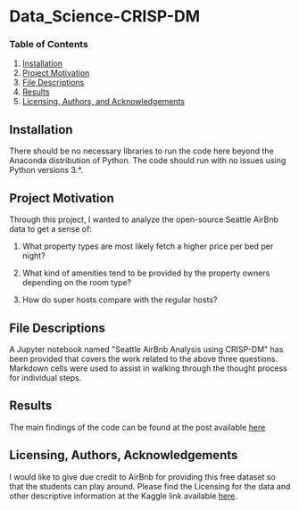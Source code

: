 # Data_Science-CRISP-DM

### Table of Contents

1. [Installation](#installation)
2. [Project Motivation](#motivation)
3. [File Descriptions](#files)
4. [Results](#results)
5. [Licensing, Authors, and Acknowledgements](#licensing)

## Installation <a name="installation"></a>

There should be no necessary libraries to run the code here beyond the Anaconda distribution of Python. The code should run with no issues using Python versions 3.*.

## Project Motivation<a name="motivation"></a>

Through this project, I wanted to analyze the open-source Seattle AirBnb data to get a sense of:
1. What property types are most likely fetch a higher price per bed per night?

2. What kind of amenities tend to be provided by the property owners depending on the room type?

3. How do super hosts compare with the regular hosts?

## File Descriptions <a name="files"></a>

A Jupyter notebook named "Seattle AirBnb Analysis using CRISP-DM" has been provided that covers the work related to the above three questions. Markdown cells were used to assist in walking through the thought process for individual steps.  

## Results<a name="results"></a>

The main findings of the code can be found at the post available [here](https://medium.com/@preetkamalsingh1992/seattle-airbnb-what-to-expect-on-your-next-family-trip-c3a119d4ad91)

## Licensing, Authors, Acknowledgements<a name="licensing"></a>

I would like to give due credit to AirBnb for providing this free dataset so that the students can play around. Please find the Licensing for the data and other descriptive information at the Kaggle link available [here](https://www.kaggle.com/airbnb/seattle/data).
